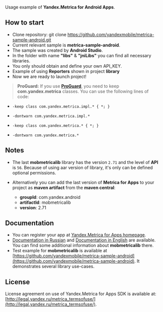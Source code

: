 Usage example of **Yandex.Metrica for Android Apps**.

How to start
------------

*  Clone repository: git clone https://github.com/yandexmobile/metrica-sample-android.git
*  Current relevant sample is **metrica-sample-android**.
*  The sample was created by **Android Studio**.
*  In the folder with name **"libs"** & **"jniLibs"** you can find all necessary libraries.
*  You only should obtain and define your own API_KEY.
*  Example of using **Reporters** shown in project **library**
*  Now we are ready to launch project!

> **ProGuard:**
If you use **[ProGuard](http://developer.android.com/tools/help/proguard.html)**, you need to keep **com.yandex.metrica** classes. You can use the following lines of code:

* `-keep class com.yandex.metrica.impl.* { *; }`
* `-dontwarn com.yandex.metrica.impl.*`

* `-keep class com.yandex.metrica.* { *; }`
* `-dontwarn com.yandex.metrica.*`

Notes
-------------------------------

* The last **mobmetricalib** library has the version `2.71` and the level of **API**  is `56`.  Because of using aar version of library, it's only can be defined optional permissions.

* Alternatively you can add the last version of **Metrica for Apps** to your project as **maven artifact** from the **maven central**:

    * **groupId**: com.yandex.android
    * **artifactId**: mobmetricalib
    * **version**: 2.71

Documentation
---------------------------
* You can register your app at [Yandex.Metrica for Apps homepage](http://appmetrica.yandex.ru/).
* [Documentation in Russian](https://tech.yandex.ru/metrica-mobile-sdk/doc/mobile-sdk-dg/concepts/android-history-docpage/) and [Documentation in English](https://tech.yandex.com/metrica-mobile-sdk/doc/mobile-sdk-dg/concepts/android-history-docpage/) are available. You can find some additional information about **mobmetricalib** there.
* Test example for **mobmetricalib** is available at [https://github.com/yandexmobile/metrica-sample-android](https://github.com/yandexmobile/metrica-sample-android). It demonstrates several library use-cases.

License
---------

License agreement on use of Yandex.Metrica for Apps SDK is available at: [http://legal.yandex.ru/metrica_termsofuse/](http://legal.yandex.ru/metrica_termsofuse/).
